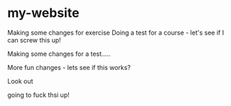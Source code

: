 # my-website
Making some changes for exercise
Doing a test for a course - let's see if I can screw this up!

Making some changes for a test.....

More fun changes - lets see if this works?

Look out

going to fuck thsi up!
